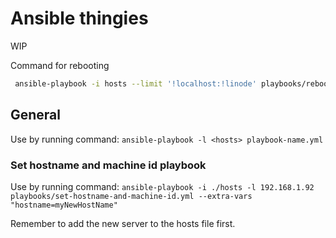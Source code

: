 # Ansible thingies

WIP

Command for rebooting
```bash
 ansible-playbook -i hosts --limit '!localhost:!linode' playbooks/reboot-machine.yml
```
## General

Use by running command: `ansible-playbook -l <hosts> playbook-name.yml`

### Set hostname and machine id playbook
Use by running command: 
`ansible-playbook -i ./hosts -l 192.168.1.92 playbooks/set-hostname-and-machine-id.yml --extra-vars "hostname=myNewHostName"`

Remember to add the new server to the hosts file first.
